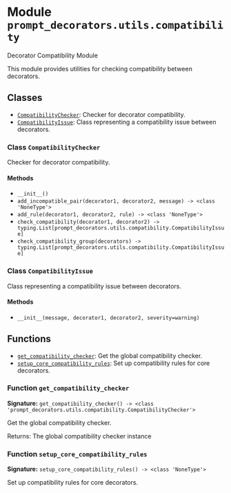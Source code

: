# Module `prompt_decorators.utils.compatibility`

Decorator Compatibility Module

This module provides utilities for checking compatibility between decorators.

## Classes

- [`CompatibilityChecker`](#class-compatibilitychecker): Checker for decorator compatibility.
- [`CompatibilityIssue`](#class-compatibilityissue): Class representing a compatibility issue between decorators.

### Class `CompatibilityChecker`

Checker for decorator compatibility.

#### Methods

- `__init__()`
- `add_incompatible_pair(decorator1, decorator2, message) -> <class 'NoneType'>`
- `add_rule(decorator1, decorator2, rule) -> <class 'NoneType'>`
- `check_compatibility(decorator1, decorator2) -> typing.List[prompt_decorators.utils.compatibility.CompatibilityIssue]`
- `check_compatibility_group(decorators) -> typing.List[prompt_decorators.utils.compatibility.CompatibilityIssue]`

### Class `CompatibilityIssue`

Class representing a compatibility issue between decorators.

#### Methods

- `__init__(message, decorator1, decorator2, severity=warning)`

## Functions

- [`get_compatibility_checker`](#function-get_compatibility_checker): Get the global compatibility checker.
- [`setup_core_compatibility_rules`](#function-setup_core_compatibility_rules): Set up compatibility rules for core decorators.

### Function `get_compatibility_checker`

**Signature:** `get_compatibility_checker() -> <class 'prompt_decorators.utils.compatibility.CompatibilityChecker'>`

Get the global compatibility checker.

Returns:
    The global compatibility checker instance

### Function `setup_core_compatibility_rules`

**Signature:** `setup_core_compatibility_rules() -> <class 'NoneType'>`

Set up compatibility rules for core decorators.
